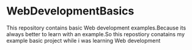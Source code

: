 # WebDevelopmentBasics
This repository contains basic Web development examples.Because its always better to learn with an example.So this repostiory conatains my example basic project while i was learning Web development
